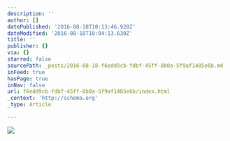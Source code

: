 ```yaml
---
description: ''
author: []
datePublished: '2016-08-18T10:13:46.920Z'
dateModified: '2016-08-18T10:04:13.630Z'
title: ''
publisher: {}
via: {}
starred: false
sourcePath: _posts/2016-08-18-f6edd9cb-fdbf-45ff-8b0a-5f9af1485e6b.md
inFeed: true
hasPage: true
inNav: false
url: f6edd9cb-fdbf-45ff-8b0a-5f9af1485e6b/index.html
_context: 'http://schema.org'
_type: Article

---
```

![](https://the-grid-user-content.s3-us-west-2.amazonaws.com/14892327-87e5-4cde-876c-1c7a30994f0b.jpg)